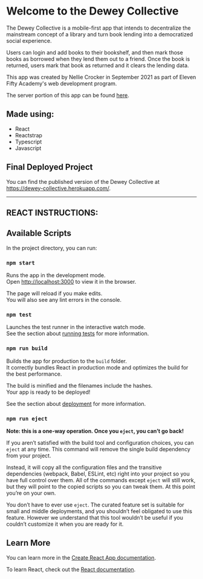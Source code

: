 # Welcome to the Dewey Collective
The Dewey Collective is a mobile-first app that intends to decentralize the mainstream concept of a library and turn book lending into a democratized social experience.

Users can login and add books to their bookshelf, and then mark those books as borrowed when they lend them out to a friend. Once the book is returned, users mark that book as returned and it clears the lending data.

This app was created by Nellie Crocker in September 2021 as part of Eleven Fifty Academy's web development program.

The server portion of this app can be found [here](https://github.com/nelliecrocker/dewey-server).



## Made using:
* React
* Reactstrap
* Typescript
* Javascript


## Final Deployed Project

You can find the published version of the Dewey Collective at https://dewey-collective.herokuapp.com/.

*****
## REACT INSTRUCTIONS:

## Available Scripts

In the project directory, you can run:

### `npm start`

Runs the app in the development mode.\
Open [http://localhost:3000](http://localhost:3000) to view it in the browser.

The page will reload if you make edits.\
You will also see any lint errors in the console.

### `npm test`

Launches the test runner in the interactive watch mode.\
See the section about [running tests](https://facebook.github.io/create-react-app/docs/running-tests) for more information.

### `npm run build`

Builds the app for production to the `build` folder.\
It correctly bundles React in production mode and optimizes the build for the best performance.

The build is minified and the filenames include the hashes.\
Your app is ready to be deployed!

See the section about [deployment](https://facebook.github.io/create-react-app/docs/deployment) for more information.

### `npm run eject`

**Note: this is a one-way operation. Once you `eject`, you can’t go back!**

If you aren’t satisfied with the build tool and configuration choices, you can `eject` at any time. This command will remove the single build dependency from your project.

Instead, it will copy all the configuration files and the transitive dependencies (webpack, Babel, ESLint, etc) right into your project so you have full control over them. All of the commands except `eject` will still work, but they will point to the copied scripts so you can tweak them. At this point you’re on your own.

You don’t have to ever use `eject`. The curated feature set is suitable for small and middle deployments, and you shouldn’t feel obligated to use this feature. However we understand that this tool wouldn’t be useful if you couldn’t customize it when you are ready for it.

## Learn More

You can learn more in the [Create React App documentation](https://facebook.github.io/create-react-app/docs/getting-started).

To learn React, check out the [React documentation](https://reactjs.org/).
